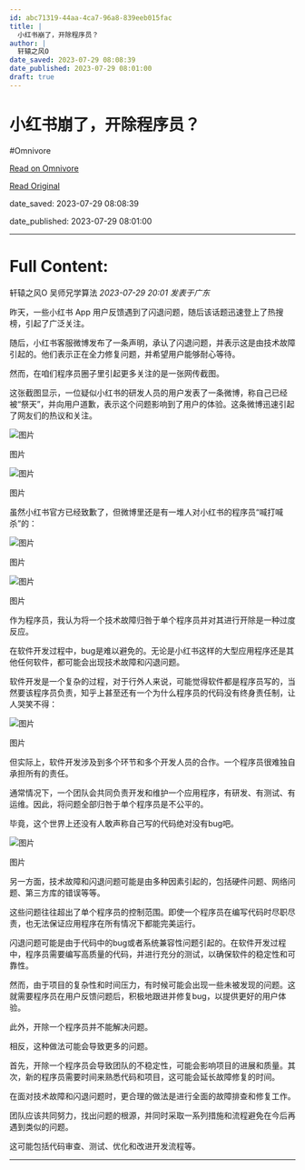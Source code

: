 ```yaml
---
id: abc71319-44aa-4ca7-96a8-839eeb015fac
title: |
  小红书崩了，开除程序员？
author: |
  轩辕之风O
date_saved: 2023-07-29 08:08:39
date_published: 2023-07-29 08:01:00
draft: true
---
```


# 小红书崩了，开除程序员？
#Omnivore

[Read on Omnivore](https://omnivore.app/me/-189a18d0033)

[Read Original](https://mp.weixin.qq.com/s/Loj4qgfq7buziACs_nkIgg)

date_saved: 2023-07-29 08:08:39

date_published: 2023-07-29 08:01:00

--- 

# Full Content: 

 轩辕之风O  吴师兄学算法 _2023-07-29 20:01_ _发表于广东_ 

昨天，一些小红书 App 用户反馈遇到了闪退问题，随后该话题迅速登上了热搜榜，引起了广泛关注。

随后，小红书客服微博发布了一条声明，承认了闪退问题，并表示这是由技术故障引起的。他们表示正在全力修复问题，并希望用户能够耐心等待。

然而，在咱们程序员圈子里引起更多关注的是一张网传截图。

这张截图显示，一位疑似小红书的研发人员的用户发表了一条微博，称自己已经被“祭天”，并向用户道歉，表示这个问题影响到了用户的体验。这条微博迅速引起了网友们的热议和关注。

![图片](https://proxy-prod.omnivore-image-cache.app/0x0,sOsOtruIEDdqF6EABBlcbH4MuihSbwYrl2BhomUkW1IE/https://mmbiz.qpic.cn/mmbiz_png/jXQDbLkGBYVgRibbhgVUoQ7G7G3lRoRGh9mc82uhulph65YGg2j3dkUAvW7UClxIuZUscYof8adenoNyjSytAOQ/640?wx_fmt=png&wxfrom=13&tp=wxpic)

图片

![图片](https://proxy-prod.omnivore-image-cache.app/0x0,sybwPQSY7N2OwG2-TTTONe1aTS8n5HFws-n3eyJ7z-0c/https://mmbiz.qpic.cn/mmbiz_png/jXQDbLkGBYVgRibbhgVUoQ7G7G3lRoRGh71s0ThP2frUS3JgJaUUdeq9hGf9ozYFeknwwrcUDHNnBiauoBoa8SvQ/640?wx_fmt=png&wxfrom=13&tp=wxpic)

图片

虽然小红书官方已经致歉了，但微博里还是有一堆人对小红书的程序员“喊打喊杀”的：

![图片](https://proxy-prod.omnivore-image-cache.app/0x0,sGwbp51jNiIGsmDxcvftoMO_8qyEZegc1XtHDqGrjVlw/https://mmbiz.qpic.cn/mmbiz_png/jXQDbLkGBYVgRibbhgVUoQ7G7G3lRoRGhDtkI0SDpFNicAXfHVvBrgFfxpdynNHU6bF0yrRTYXfjOheicPCCjfaSA/640?wx_fmt=png&wxfrom=13&tp=wxpic)

图片

![图片](https://proxy-prod.omnivore-image-cache.app/0x0,sOoSbfqb8SxNqpyOWsP1bc57JJd3hOqcRgnOMJ23_zLU/https://mmbiz.qpic.cn/mmbiz_png/jXQDbLkGBYVgRibbhgVUoQ7G7G3lRoRGhEgSjgIpEkPiab1cxLibZJ3TvIySg5a0zTkRVRfUtGeOxhC9PhiaV2QDbw/640?wx_fmt=png&wxfrom=13&tp=wxpic)

图片

作为程序员，我认为将一个技术故障归咎于单个程序员并对其进行开除是一种过度反应。

在软件开发过程中，bug是难以避免的。无论是小红书这样的大型应用程序还是其他任何软件，都可能会出现技术故障和闪退问题。

软件开发是一个复杂的过程，对于行外人来说，可能觉得软件都是程序员写的，当然要该程序员负责，知乎上甚至还有一个为什么程序员的代码没有终身责任制，让人哭笑不得：

![图片](https://proxy-prod.omnivore-image-cache.app/0x0,svk32mYl94sAHsaBLkVqnAzt0A4kzyKCOUzTQFJYZWFQ/https://mmbiz.qpic.cn/mmbiz_png/jXQDbLkGBYVgRibbhgVUoQ7G7G3lRoRGhgqlNM2mYehjqzg0b4xdhMT22mPIL0jPPsXlcxpWDvVDHO1IKCuZhAg/640?wx_fmt=png&tp=wxpic&wxfrom=5&wx_lazy=1&wx_co=1)

图片

但实际上，软件开发涉及到多个环节和多个开发人员的合作。一个程序员很难独自承担所有的责任。

通常情况下，一个团队会共同负责开发和维护一个应用程序，有研发、有测试、有运维。因此，将问题全部归咎于单个程序员是不公平的。

毕竟，这个世界上还没有人敢声称自己写的代码绝对没有bug吧。

![图片](https://proxy-prod.omnivore-image-cache.app/0x0,s5xxJbYrs83UDuPGIu8l7Gc9Px8O4Zw8GrElKPEB8HL4/https://mmbiz.qpic.cn/mmbiz_png/jXQDbLkGBYVgRibbhgVUoQ7G7G3lRoRGhoGgaGwqf3Yu8ZvNhnAibYLcKmaFUp7jibuqGXaHl15QdOwlsyjhevNMQ/640?wx_fmt=png&tp=wxpic&wxfrom=5&wx_lazy=1&wx_co=1)

图片

另一方面，技术故障和闪退问题可能是由多种因素引起的，包括硬件问题、网络问题、第三方库的错误等等。

这些问题往往超出了单个程序员的控制范围。即使一个程序员在编写代码时尽职尽责，也无法保证应用程序在所有情况下都能完美运行。

闪退问题可能是由于代码中的bug或者系统兼容性问题引起的。在软件开发过程中，程序员需要编写高质量的代码，并进行充分的测试，以确保软件的稳定性和可靠性。

然而，由于项目的复杂性和时间压力，有时候可能会出现一些未被发现的问题。这就需要程序员在用户反馈问题后，积极地跟进并修复bug，以提供更好的用户体验。

此外，开除一个程序员并不能解决问题。

相反，这种做法可能会导致更多的问题。

首先，开除一个程序员会导致团队的不稳定性，可能会影响项目的进展和质量。其次，新的程序员需要时间来熟悉代码和项目，这可能会延长故障修复的时间。

在面对技术故障和闪退问题时，更合理的做法是进行全面的故障排查和修复工作。

团队应该共同努力，找出问题的根源，并同时采取一系列措施和流程避免在今后再遇到类似的问题。

这可能包括代码审查、测试、优化和改进开发流程等。

---

